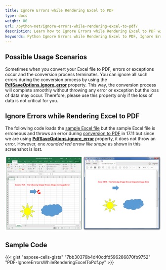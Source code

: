 ```yaml
---
title: Ignore Errors while Rendering Excel to PDF
type: docs
weight: 80
url: /python-net/ignore-errors-while-rendering-excel-to-pdf/
description: Learn how to Ignore Errors while Rendering Excel to PDF with Aspose.Cells for Python via .NET API.
keywords: Python Ignore Errors while Rendering Excel to PDF, Ignore Errors while saving Excel to PDF using Python, Python Ignore Errors while converting Excel to PDF, Ignore Errors for Excel to PDF in python
---
```


## **Possible Usage Scenarios**

Sometimes when you convert your Excel file to PDF, errors or exceptions occur and the conversion process terminates. You can ignore all such errors during the conversion process by using the [**PdfSaveOptions.ignore_error**](https://reference.aspose.com/cells/python-net/aspose.cells/pdfsaveoptions/ignore_error/) property. This way, the conversion process will complete smoothly without throwing any error or exception but the loss of data may occur. Therefore, please use this property only if the loss of data is not critical for you.

## **Ignore Errors while Rendering Excel to PDF**

The following code loads the [sample Excel file](55541778.xlsx) but the sample Excel file is erroneous and throws an error during [conversion to PDF](55541779.pdf) in 17.11 but since we are using [**PdfSaveOptions.ignore_error**](https://reference.aspose.com/cells/python-net/aspose.cells/pdfsaveoptions/ignore_error/) property, it does not throw an error. However, one *rounded red arrow like shape* as shown in this screenshot is lost.

![todo:image_alt_text](ignore-errors-while-rendering-excel-to-pdf_1.png)

## **Sample Code**

{{< gist "aspose-cells-gists" "7bb30376b4d40cdfd596286870fb9752" "PDF-IgnoreErrorsWhileRenderingExcelToPdf.py" >}}
